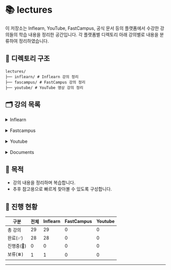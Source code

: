 # 📚 lectures

이 저장소는 Inflearn, YouTube, FastCampus, 공식 문서 등의 플랫폼에서 수강한 강의들의 학습 내용을 정리한 공간입니다. 각 플랫폼별 디렉토리 아래 강의별로 내용을 분류하여 정리하였습니다.

## 📁 디렉토리 구조

```plaintext
lectures/
├── inflearn/ # Inflearn 강의 정리
├── fascampus/ # FastCampus 강의 정리
├── youtube/ # YouTube 영상 강의 정리
```

## 🗂️ 강의 목록

<details>
<summary>Inflearn</summary>
<div markdown="1">

이 디렉토리는 [인프런(Inflearn)](https://www.inflearn.com) 플랫폼에서 수강한 강의들을 정리한 공간입니다. 강의별 디렉토리에는 실습 코드, 요약 노트, 참고 링크 등을 포함하고 있습니다.

## 📋 강의 목록

| No | 썸네일                                                                                                                                                                                                                                 | 강의명                                                | 강사명         | 디렉토리                                                                                                                                                  | 상태    | 비고 |
|----|-------------------------------------------------------------------------------------------------------------------------------------------------------------------------------------------------------------------------------------|----------------------------------------------------|-------------|-------------------------------------------------------------------------------------------------------------------------------------------------------|-------|----|
| 01 | <img src="https://cdn.inflearn.com/public/courses/333154/cover/7d446f00-12af-4924-a9cd-7e8c886bde59/333154.png?f=avif" width="200"/>                                                                                                | 스프링 시큐리티 완전 정복 [6.x 개정판]                           | 정수원         | [inflearn-spring-security-6](inflearn/inflearn-spring-security-6)                                                                                     | ✅ 완료  |    |
| 02 | <img src="https://cdn.inflearn.com/public/files/courses/334605/cover/01jp4nbwq730bwhvf4x7pkrftd?f=avif" width="200"/>                                                                                                               | 비전공자도 이해할 수 있는 Redis 입문/실전 (조회 성능 최적화편)            | JSCODE 박재성  | [inflearn-redis](inflearn/inflearn-redis)                                                                                                             | ✅ 완료  |    |
| 03 | <img src="https://cdn.inflearn.com/public/courses/332188/cover/930648e2-f2a1-4361-935e-dfb760db3eba/332188.png?f=avif" width="200"/>                                                                                                | 토비의 스프링 6 - 이해와 원리                                 | 토비          | [inflearn-toby-spring-6](inflearn/inflearn-toby-spring-6)                                                                                             | ✅ 완료  |    |
| 04 | <img src="https://cdn.inflearn.com/public/courses/330374/cover/36074b3a-dae2-46c8-9741-48588c057020/title.png?f=avif" width="200"/>                                                                                                 | Java/Spring 테스트를 추가하고 싶은 개발자들의 오답노트                | 김우근         | [inflearn-java-spring-test](inflearn/inflearn-java-spring-test)                                                                                       | ✅ 완료  |    |
| 05 | <img src="https://cdn.inflearn.com/public/courses/333120/cover/c772f27c-86d6-41b6-9c05-8ef883b2a4c7/333120.png?f=avif" width="200"/>                                                                                                | Readable Code: 읽기 좋은 코드를 작성하는 사고법                  | 박우빈         | [inflearn-readable-code](inflearn/inflearn-readable-code)                                                                                             | ✅ 완료  |    |
| 06 | <img src="https://cdn.inflearn.com/public/courses/330434/cover/504280b7-ea2e-4729-a0d4-157c30f35391/330434-eng.png?f=avif" width="200"/>                                                                                            | 스프링부트 JUnit 테스트 - 시큐리티를 활용한 Bank 애플리케이션            | 최주호         | [inflearn-spring-security-junit-bank-class](inflearn/inflearn-spring-security-junit-bank-class)                                                       | ✅ 완료  |    |
| 07 | <img src="https://cdn.inflearn.com/public/courses/329356/cover/5ac638b8-8310-48d2-9dbc-4776121834ef/329356-eng.png?f=avif" width="200"/>                                                                                            | 스프링 시큐리티 OAuth2                                    | 정수원         | [inflearn-spring-security-oauth2](inflearn/inflearn-spring-security-oauth2)                                                                           | ✅ 완료  |    |
| 08 | <img src="https://cdn.inflearn.com/public/files/courses/330452/cover/01jx9xw8c433n8hppthehe9r1g?f=avif" width="200"/>                                                                                                               | 한 입 크기로 잘라먹는 타입스크립트(TypeScript)                    | 이정환         | [inflearn-one-bite-typescript](inflearn/inflearn-one-bite-typescript)                                                                                 | ✅ 완료  |    |
| 09 | <img src="https://cdn.inflearn.com/public/courses/328284/cover/18612f29-4d6c-4804-a5e2-dc7e3a74b265/Git-GitHub--IFL.png?f=avif" width="200"/>                                                                                       | 제대로 파는 Git & GitHub - by 얄코(Yalco)                 | 얄팍한 코딩사전    | [inflearn-yalco-git-practice](inflearn/inflearn-yalco-git-practice)                                                                                   | ⏸️ 보류 |    |
| 10 | <img src="https://cdn.inflearn.com/public/courses/329295/cover/91207c2c-36ad-4c66-af8e-990193224b8a/329295.png?f=avif" width="200"/>                                                                                                | Practical Testing: 실용적인 테스트 가이드                    | 박우빈         | [inflearn-practical-testing](inflearn/inflearn-practical-testing)                                                                                     | ✅ 완료  |    |
| 11 | <img src="https://cdn.inflearn.com/public/courses/331046/cover/50352718-fd03-4d7f-a5e4-d9897d70ce6c/331046.PNG?f=avif" width="200"/>                                                                                                | spring boot actuator 파헤치기                          | Hello World | [inflearn-spring-boot-actuator-for-beginner](inflearn/inflearn-spring-boot-actuator-for-beginner)                                                     | ✅ 완료  |    |
| 12 | <img src="https://cdn.inflearn.com/public/course-324591-cover/fd1a1901-d1cb-4cf3-8335-3783693eb545?f=avif" width="200"/>                                                                                                            | 스프링 시큐리티                                           | 정수원         | [inflearn-spring-security-core](inflearn/inflearn-spring-security-core)<br/>[inflearn-spring-security-basic](inflearn/inflearn-spring-security-basic) | ✅ 완료  |    |
| 13 | <img src="https://cdn.inflearn.com/public/courses/329275/cover/5173e069-8ce9-45e8-905a-f0f5f345899c/329275-b-eng.png?f=avif" width="200"/>                                                                                          | Jenkins를 이용한 CI/CD Pipeline 구축                     | Dowon Lee   | [inflearn-cicd-pipeline-with-jenkins](inflearn/inflearn-cicd-pipeline-with-jenkins)                                                                   | ✅ 완료  |    |
| 14 | <img src="https://cdn.inflearn.com/public/courses/329894/cover/a672f016-0440-4fc4-bdf6-c37f6dbe4f80/328894-eng.png?f=avif" width="200"/>                                                                                            | 실습으로 배우는 선착순 이벤트 시스템                               | 최상용         | [inflearn-coupon-system](inflearn/inflearn-coupon-system)                                                                                             | ✅ 완료  |    |
| 15 | <img src="https://cdn.inflearn.com/public/courses/330264/cover/5d40d110-c372-42ef-ad06-fe01257225cc/330264-eng.png?f=avif" width="200"/>                                                                                            | 실전! 스프링부트 상품-주문 API 개발로 알아보는 TDD                   | 이중석         | [inflearn-tdd-product-order-service](inflearn/inflearn-tdd-product-order-service)                                                                     | ✅ 완료  |    |
| 16 | <img src="https://cdn.inflearn.com/public/courses/327901/cover/d0f80fce-6877-4058-91bb-dc1ef57339a2/327901-eng.png?f=avif" width="200"/>                                                                                            | 스프링 핵심 원리 - 고급편                                    | 김영한         | [inflearn-kyh-spring-aop](inflearn/inflearn-kyh-spring-aop)                                                                                           | ✅ 완료  |    |
| 17 | <img src="https://cdn.inflearn.com/public/courses/324119/course_cover/07c45106-3cfa-4dd6-93ed-a6449591831c/%E1%84%80%E1%85%B3%E1%84%85%E1%85%AE%E1%86%B8%205%20%E1%84%87%E1%85%A9%E1%86%A8%E1%84%89%E1%85%A1%204.png" width="200"/> | 실전! 스프링 부트와 JPA 활용1 - 웹 애플리케이션 개발                  | 김영한         | [inflearn-spring-data-jpa](inflearn/inflearn-spring-data-jpa)                                                                                         | ✅ 완료  |    |
| 18 | <img src="https://cdn.inflearn.com/public/courses/324476/course_cover/c712dd1a-80e3-413f-93af-ca89bddd6fe9/kyh_DSL2.png?f=avif" width="200"/>                                                                                       | 실전! Querydsl                                       | 김영한         | [inflearn-query-dsl](inflearn/inflearn-query-dsl)                                                                                                     | ✅ 완료  |    |
| 19 | <img src="https://cdn.inflearn.com/public/courses/328995/cover/8149920a-4b6f-480e-b7ac-10d71a5fef24/328995-eng.png?f=avif" width="200"/>                                                                                            | 재고시스템으로 알아보는 동시성이슈 해결방법                            | 최상용         | [inflearn-kotlin-library-app](inflearn/inflearn-kotlin-library-app)                                                                                   | ✅ 완료  |    |
| 20 | <img src="https://cdn.inflearn.com/public/courses/329248/cover/302bbe7f-5c3d-49f2-b23a-16f4f51e6ede/329248-eng2.png?f=avif" width="200"/>                                                                                           | 실전! 코틀린과 스프링 부트로 도서관리 애플리케이션 개발하기 (Java 프로젝트 리팩토링) | 최태현         | [inflearn-kotlin-library-app](inflearn/inflearn-kotlin-library-app)                                                                                   | ✅ 완료  |    |
| 21 | <img src="https://cdn.inflearn.com/public/files/courses/328340/cover/01jx9xv8sprqfcjdkhy723nw9y?f=avif" width="200"/>                                                                                                               | 한 입 크기로 잘라 먹는 리액트(React.js) : 기초부터 실전까지            | 이정환         | [inflearn-react-winterlood](inflearn/inflearn-react-winterlood)                                                                                       | ✅ 완료  |    |
| 22 | <img src="https://cdn.inflearn.com/public/courses/327527/cover/0915f7e5-f2e9-479c-b6d5-c3b1c389ff6e/327527-eng.png?f=avif" width="200"/>                                                                                            | 따라하며 배우는 NestJS                                    | John Ann    | [inflearn-nest-js](inflearn/inflearn-nest-js)                                                                                                         | ✅ 완료  |    |
| 23 | <img src="https://cdn.inflearn.com/public/courses/329398/cover/5e613ac4-cfe3-4a97-ac6d-929d9cd49647/329398-eng.jpg?f=avif" width="200"/>                                                                                            | 카프카 완벽 가이드 - 코어편                                   | 권철민         | [inflearn-kafka-perfect-guide-core](inflearn/inflearn-kafka-perfect-guide-core)                                                                       | ✅ 완료  |    |
| 24 | <img src="https://cdn.inflearn.com/public/courses/330459/cover/00d1bd8e-3b9d-4c62-b801-fea717c942fa/330459-eng.png?f=avif" width="200"/>                                                                                            | 스프링 부트 - 핵심 원리와 활용                                 | 김영한         | [inflearn-kyh-spring-boot](inflearn/inflearn-kyh-spring-boot)                                                                                         | ✅ 완료  |    |
| 25 | <img src="https://cdn.inflearn.com/public/courses/329974/cover/fe5d2e63-04c3-472e-9bd5-9b26857629a8/329974-eng.png?f=avif" width="200"/>                                                                                            | 토비의 스프링 부트 - 이해와 원리                                | 토비          | [inflearn-toby-spring-boot](inflearn/inflearn-toby-spring-boot)                                                                                       | ✅ 완료  |    |
| 26 | <img src="https://cdn.inflearn.com/public/courses/327744/cover/de286689-c862-424e-b99d-8407918be912/327744-eng.png?f=avif" width="200"/>                                                                                            | 스프링 배치                                             | 정수원         | [inflearn-spring-batch](inflearn/inflearn-spring-batch)                                                                                               | ✅ 완료  |    |
| 27 | <img src="https://cdn.inflearn.com/public/courses/334365/cover/ef04bc2b-b006-4152-bfa2-704dbed57aa0/334365.png?f=avif" width="200"/>                                                                                                | 스프링부트로 직접 만들면서 배우는 대규모 시스템 설계 - 게시판                | 쿠케          | [inflearn-kuke-board](inflearn/inflearn-kuke-board)                                                                                                   | ✅ 완료  |    |
| 28 | <img src="https://cdn.inflearn.com/public/files/courses/336964/cover/01jrag4tv09tfazwzs4xpmxxe2?f=avif" width="200"/>                                                                                                               | 스프링 웹 MVC 완전정복                                     | 정수원         | [inflearn-spring-mvc](inflearn/inflearn-spring-mvc)                                                                                                   | ✅ 완료  |    |
| 29 | <img src="https://cdn.inflearn.com/public/courses/332726/cover/b0615cb4-9620-4448-b7b3-6d0b00ee204a/332726.png?f=avif" width="200"/>                                                                                                | 개발자를 위한 쉬운 도커                                      | 데브위키        | [inflearn-easydocker-leafy](inflearn/inflearn-easydocker-leafy)                                                                                       | ✅ 완료  |    |

</div>
</details>
<br/>
<details>
<summary>Fastcampus</summary>
<div markdown="1">

이 디렉토리는 [패스트캠퍼스(Fastcampus)](https://www.fastcampus.co.kr) 플랫폼에서 수강한 강의들을 정리한 공간입니다. 강의별 디렉토리에는 실습 코드, 요약 노트, 참고 링크 등을
포함하고 있습니다.

## 📋 강의 목록

| No | 썸네일 | 강의명 | 강사명 | 디렉토리 | 상태 | 비고 |
|----|-----|-----|-----|------|----|----|

</div>
</details>
<br/>
<details>
<summary>Youtube</summary>
<div markdown="1">

이 디렉토리는 [유튜브(Youtube)](https://www.youtube.com) 플랫폼에서 수강한 강의들을 정리한 공간입니다. 강의별 디렉토리에는 실습 코드, 요약 노트, 참고 링크 등을 포함하고 있습니다.

## 📋 강의 목록

| No | 썸네일 | 강의명 | 강사명 | 디렉토리 | 상태 | 비고 |
|----|-----|-----|-----|------|----|----|

</div>
</details>
<br/>
<details>
<summary>Documents</summary>
<div markdown="1">

이 디렉토리는 공식문서를 기반으로 학습한 내용을 정리한 공간입니다. 공식문서별 디렉토리에는 실습 코드, 요약 노트, 참고 링크 등을 포함하고 있습니다.

## 📋 문서 목록

| No | 썸네일                                                    | 공식문서            | 디렉토리                                    | 링크                                          | 비고 |
|----|--------------------------------------------------------|-----------------|-----------------------------------------|---------------------------------------------|----|
| 01 | <img src="docs/htmx/logo.webp" width="200"/>           | htmx            | [htmx](docs/htmx)                       | https://htmx.org/                           |    |
| 02 | <img src="docs/handlebars/logo.webp" width="200"/>     | handlebars      | [handlebars](docs/handlebars)           | https://handlebarsjs.com/                   |    |
| 03 | <img src="docs/thymeleaf/logo.png" width="200"/>       | thymeleaf       | [thymeleaf](docs/thymeleaf)             | https://www.thymeleaf.org/                  |    |
| 04 | <img src="docs/lucy-xss-filter/logo.jpg" width="200"/> | lucy-xss-filter | [lucy-xss-filter](docs/lucy-xss-filter) | https://naver.github.io/lucy-xss-filter/kr/ |    |

</div>
</details>

## 📌 목적

- 강의 내용을 정리하며 복습합니다.
- 추후 참고용으로 빠르게 찾아볼 수 있도록 구성합니다.

## 📅 진행 현황

| 구분      | 전체 | Inflearn | FastCampus | Youtube |
|---------|----|----------|------------|---------|
| 총 강의    | 29 | 29       | 0          | 0       |
| 완료(✅)   | 28 | 28       | 0          | 0       |
| 진행중(🔄) | 0  | 0        | 0          | 0       |
| 보류(⏸️)  | 1  | 1        | 0          | 0       |

---
